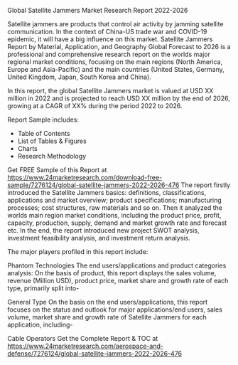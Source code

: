 Global Satellite Jammers Market Research Report 2022-2026

Satellite jammers are products that control air activity by jamming satellite communication. In the context of China-US trade war and COVID-19 epidemic, it will have a big influence on this market. Satellite Jammers Report by Material, Application, and Geography Global Forecast to 2026 is a professional and comprehensive research report on the worlds major regional market conditions, focusing on the main regions (North America, Europe and Asia-Pacific) and the main countries (United States, Germany, United Kingdom, Japan, South Korea and China).

In this report, the global Satellite Jammers market is valued at USD XX million in 2022 and is projected to reach USD XX million by the end of 2026, growing at a CAGR of XX% during the period 2022 to 2026.

Report Sample includes:
- Table of Contents
- List of Tables & Figures
- Charts
- Research Methodology

Get FREE Sample of this Report at https://www.24marketresearch.com/download-free-sample/7276124/global-satellite-jammers-2022-2026-476
The report firstly introduced the Satellite Jammers basics: definitions, classifications, applications and market overview; product specifications; manufacturing processes; cost structures, raw materials and so on. Then it analyzed the worlds main region market conditions, including the product price, profit, capacity, production, supply, demand and market growth rate and forecast etc. In the end, the report introduced new project SWOT analysis, investment feasibility analysis, and investment return analysis.

The major players profiled in this report include:

Phantom Technologies
The end users/applications and product categories analysis:
On the basis of product, this report displays the sales volume, revenue (Million USD), product price, market share and growth rate of each type, primarily split into-

General Type
On the basis on the end users/applications, this report focuses on the status and outlook for major applications/end users, sales volume, market share and growth rate of Satellite Jammers for each application, including-

Cable Operators
Get the Complete Report & TOC at https://www.24marketresearch.com/aerospace-and-defense/7276124/global-satellite-jammers-2022-2026-476
